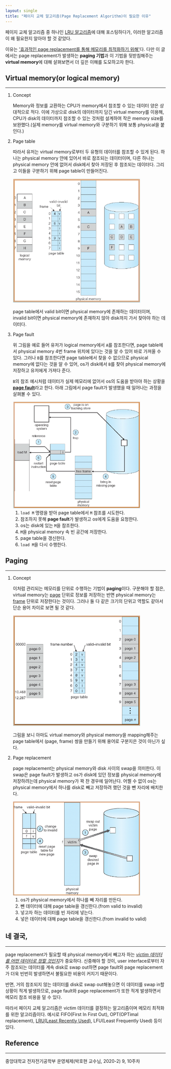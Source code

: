 ```yaml
---
layout: single
title: "페이지 교체 알고리즘(Page Replacement Algorithm)이 필요한 이유"
---
```


페이지 교체 알고리즘 중 하나인 [LRU 알고리즘](https://ithwang.github.io/algorithm-lru-cpp)에 대해 포스팅하다가, 이러한 알고리즘이 왜 필요한지 알아야 할 것 같았다.

이유는 <u>'효과적인 page replacement를 통해 메모리를 최적화하기 위해'</u>다. 다만 이 글에서는 page replacement가 발생하는 <strong>paging 기법</strong>과 이 기법을 뒷받침해주는 <strong>virtual memory</strong>에 대해 살펴보면서 더 깊은 이해를 도모하고자 한다.

## Virtual memory(or logical memory)
---

1. Concept

    Memory와 정보를 교환하는 CPU가 memory에서 참조할 수 있는 데이터 양은 상대적으로 적다. 이에 가상으로 disk의 데이터까지 담긴 virtual memory를 이용해, CPU가 disk의 데이터까지 참조할 수 있는 것처럼 설계하여 작은 memory size를 보완했다.(실제 memory를 virtual memory와 구분하기 위해 보통 physical을 붙인다.)

2. Page table

    따라서 유저는 virtual memory로부터 두 유형의 데이터를 참조할 수 있게 된다. 하나는 physical memory 안에 있어서 바로 참조되는 데이터이며, 다른 하나는 physical memory 안에 없어서 disk에서 찾아 저장된 후 참조되는 데이터다. 그리고 이들을 구분하기 위해 page table이 만들어진다.

    <img src="https://github.com/ITHwang/ITHwang.github.io/blob/master/_images/20210308-page-replacement-1.png?raw=true" alt="page-replacement-1" width="400">

    page table에서 valid bit이면 physical memory에 존재하는 데이터이며, invalid bit이면 physical memory에 존재하지 않아 disk까지 가서 찾아야 하는 데이터다. 

3. Page fault

    위 그림을 예로 들어 유저가 logical memory에서 `A`를 참조한다면, page table에서 physical memory 4번 frame 위치에 있다는 것을 알 수 있어 바로 가져올 수 있다. 그러나 `B`를 참조한다면 page table에서 찾을 수 없으므로 physical memory에 없다는 것을 알 수 있어, os가 disk에서 `B`를 찾아 physical memory에 저장하고 유저에게 가져다 준다. 

    `B`의 참조 예시처럼 데이터가 실제 메모리에 없어서 os의 도움을 받아야 하는 상황을 <strong><u>page fault</u></strong>라고 한다. 아래 그림에서 page fault가 발생했을 때 일어나는 과정을 살펴볼 수 있다.

    <img src="https://github.com/ITHwang/ITHwang.github.io/blob/master/_images/20210308-page-replacement-2.png?raw=true" alt="page-replacement-2" width="400">

    1) `load M` 명령을 받아 page table에서 `M` 참조를 시도한다.
    2) 참조하지 못해 **page fault**가 발생하고 os에게 도움을 요청한다.
    3) os는 disk에 있는 `M`을 참조한다.
    4) `M`을 physical memory 속 빈 공간에 저장한다.
    5) page table을 갱신한다.
    6) `load M`을 다시 수행한다. 

## Paging
---

1. Concept

    이처럼 관리되는 메모리를 단위로 수행하는 기법이 **paging**이다. 구분해야 할 점은, virtual memory는 <u>page</u> 단위로 정보를 저장하는 반면 physical memory는 <u>frame</u> 단위로 저장한다는 것이다. 그러나 둘 다 같은 크기의 단위고 역할도 같아서 단순 용어 차이로 보면 될 것 같다.

    <img src="https://github.com/ITHwang/ITHwang.github.io/blob/master/_images/20210308-page-replacement-3.png?raw=true" alt="page-replacement-3" width="400">

    그림을 보니 아마도 virtual memory와 physical memory을 mapping해주는 page table에서 (page, frame) 쌍을 만들기 위해 용어로 구분지은 것이 아닌가 싶다.

2. Page replacement

    page replacement는 physical memory와 disk 사이의 swap을 의미한다. 이 swap은 page fault가 발생하고 os가 disk에 있던 정보를 physical memory에 저장하려는데 physical memory가 꽉 찬 경우에 일어난다. 어쩔 수 없이 os는 physical memory에서 하나를 disk로 빼고 저장하려 했던 것을 뺀 자리에 배치한다.

    <img src="https://github.com/ITHwang/ITHwang.github.io/blob/master/_images/20210308-page-replacement-4.png?raw=true" alt="page-replacement-4" width="400">

    1) os가 physical memory에서 하나를 빼 자리를 만든다.
    2) 뺀 데이터에 대해 page table을 갱신한다.(from valid to invalid)
    3) 넣고자 하는 데이터를 빈 자리에 넣는다.
    4) 넣은 데이터에 대해 page table을 갱신한다.(from invalid to valid)

## 네 결국,
---

page replacement가 필요할 때 physical memory에서 빼고자 하는 <u><i>victim 데이터를 어떤 데이터로 정할 것인지</i></u>가 중요하다. 신중해야 할 것이, user interface로부터 자주 참조되는 데이터를 계속 disk로 swap out하면 page fault와 page replacement가 더욱 빈번히 발생하면서 불필요한 비용이 커지기 때문이다. 

반면, 거의 참조되지 않는 데이터를 disk로 swap out해놓으면 이 데이터를 swap in할 상황이 적게 발생하므로, page fault와 page replacement가 또한 적게 발생하면서 메모리 참조 비용을 덜 수 있다.

따라서 페이지 교체 알고리즘은 victim 데이터를 결정하는 알고리즘이며 메모리 최적화를 위한 알고리즘이다. 예시로 FIFO(First In First Out), OPT(OPTimal replacement), [LRU(Least Recently Used)](https://ithwang.github.io/algorithm-lru-cpp), LFU(Least Frequently Used) 등이 있다.

## Reference
---

중앙대학교 전자전기공학부 운영체제(박호현 교수님, 2020-2) 9, 10주차